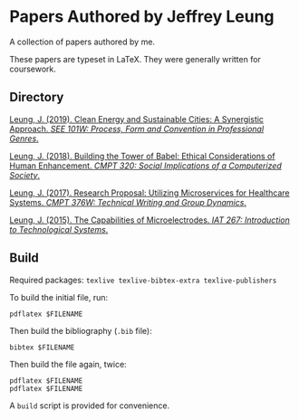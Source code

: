 # Papers Authored by Jeffrey Leung

A collection of papers authored by me.

These papers are typeset in LaTeX. They were generally written for coursework.

## Directory
<a href="https://github.com/jleung51/papers/blob/master/clean-energy-and-sustainable-cities/clean-energy-and-sustainable-cities.pdf
">Leung, J. (2019). Clean Energy and Sustainable Cities: A Synergistic Approach. _SEE 101W: Process, Form and Convention in Professional Genres_.</a>

<a href="https://github.com/jleung51/papers/blob/master/ethical-considerations-of-human-enhancement/ethical-considerations-of-human-enhancement.pdf">Leung, J. (2018). Building the Tower of Babel: Ethical Considerations of Human Enhancement. _CMPT 320: Social Implications of a Computerized Society_.</a>

<a href="https://github.com/jleung51/papers/blob/master/research-proposal-microservices-for-healthcare/research-proposal-microservices-for-healthcare.pdf">Leung, J. (2017). Research Proposal: Utilizing Microservices for Healthcare Systems. _CMPT 376W: Technical Writing and Group Dynamics_.</a>

<a href="https://github.com/jleung51/papers/blob/master/capabilities-of-microelectrodes/capabilities-of-microelectrodes.pdf">Leung, J. (2015). The Capabilities of Microelectrodes. _IAT 267: Introduction to Technological Systems_.</a>

## Build

Required packages: `texlive texlive-bibtex-extra texlive-publishers`

To build the initial file, run:
```
pdflatex $FILENAME
```

Then build the bibliography (`.bib` file):
```
bibtex $FILENAME
```

Then build the file again, twice:
```
pdflatex $FILENAME
pdflatex $FILENAME
```

A `build` script is provided for convenience.
